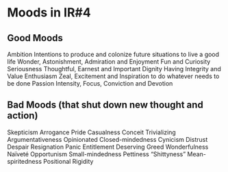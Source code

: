 # Moods in IR#4

## Good Moods
Ambition Intentions to produce and colonize future
situations to live a good life
Wonder, Astonishment, Admiration and Enjoyment
Fun and
Curiosity
Seriousness Thoughtful, Earnest and Important
Dignity Having Integrity and Value
Enthusiasm Zeal, Excitement and Inspiration to do
whatever needs to be done
Passion Intensity, Focus, Conviction and Devotion

## Bad Moods (that shut down new thought and action)
Skepticism
Arrogance
Pride
Casualness
Conceit
Trivializing
Argumentativeness
Opinionated
Closed-mindedness
Cynicism
Distrust
Despair
Resignation
Panic
Entitlement
Deserving
Greed
Wonderfulness
Naïveté
Opportunism
Small-mindedness
Pettiness
“Shittyness”
Mean-spiritedness
Positional
Rigidity
